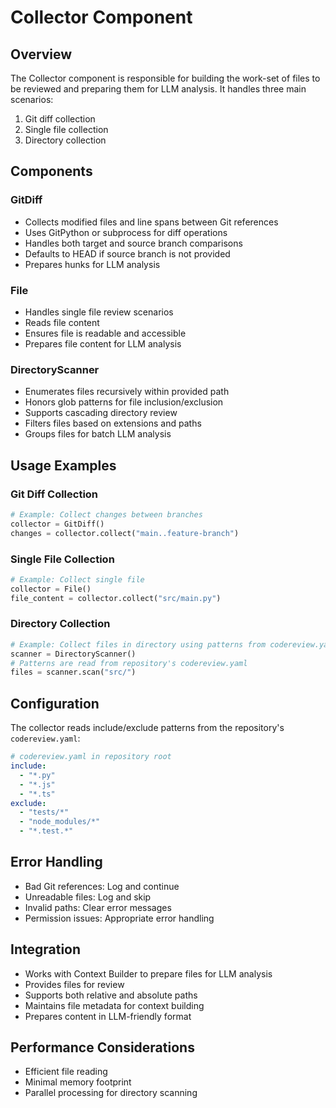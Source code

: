 # Collector Component

## Overview
The Collector component is responsible for building the work-set of files to be reviewed and preparing them for LLM analysis. It handles three main scenarios:
1. Git diff collection
2. Single file collection
3. Directory collection

## Components

### GitDiff
- Collects modified files and line spans between Git references
- Uses GitPython or subprocess for diff operations
- Handles both target and source branch comparisons
- Defaults to HEAD if source branch is not provided
- Prepares hunks for LLM analysis

### File
- Handles single file review scenarios
- Reads file content
- Ensures file is readable and accessible
- Prepares file content for LLM analysis

### DirectoryScanner
- Enumerates files recursively within provided path
- Honors glob patterns for file inclusion/exclusion
- Supports cascading directory review
- Filters files based on extensions and paths
- Groups files for batch LLM analysis

## Usage Examples

### Git Diff Collection
```python
# Example: Collect changes between branches
collector = GitDiff()
changes = collector.collect("main..feature-branch")
```

### Single File Collection
```python
# Example: Collect single file
collector = File()
file_content = collector.collect("src/main.py")
```

### Directory Collection
```python
# Example: Collect files in directory using patterns from codereview.yaml
scanner = DirectoryScanner()
# Patterns are read from repository's codereview.yaml
files = scanner.scan("src/")
```

## Configuration
The collector reads include/exclude patterns from the repository's `codereview.yaml`:
```yaml
# codereview.yaml in repository root
include:
  - "*.py"
  - "*.js"
  - "*.ts"
exclude:
  - "tests/*"
  - "node_modules/*"
  - "*.test.*"
```

## Error Handling
- Bad Git references: Log and continue
- Unreadable files: Log and skip
- Invalid paths: Clear error messages
- Permission issues: Appropriate error handling

## Integration
- Works with Context Builder to prepare files for LLM analysis
- Provides files for review
- Supports both relative and absolute paths
- Maintains file metadata for context building
- Prepares content in LLM-friendly format

## Performance Considerations
- Efficient file reading
- Minimal memory footprint
- Parallel processing for directory scanning
